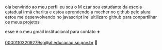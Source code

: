ola benvindo ao meu perfil
eu sou o M czar
sou estudante da escola estadual irmã charlita
e estou aprendendo a mecher no github pelo alura
estou me desenvolvendo no javascript
irei ultilizaro github para conpartilhar os meus projetos

esse é o meu gmail institucional para contato ✈️

00001103209279sp@al.educacao.sp.gov.br
🤨
